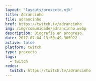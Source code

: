 ```yaml
---
layout: "layouts/proxecto.njk"
title: Adrancinho
file: adrancinho
href: https://twitch.tv/adrancinho
img: /img/comunidade/adrancinho.webp
description: Biografía en progreso.
date: 2017-07-04 13:50:49.905922
active: false
platform: twitch
type: proxecto
tags:
  - twitch
redes:
  twitch: https://twitch.tv/adrancinho
---
```

